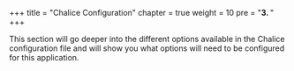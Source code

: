 +++
title = "Chalice Configuration"
chapter = true
weight = 10
pre = "<b>3. </b>"
+++

This section will go deeper into the different options available in the Chalice configuration file and will show you what options will need to be configured for this application.

